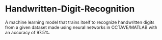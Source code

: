 # Handwritten-Digit-Recognition

A machine learning model that trains itself to recognize handwritten digits from a given dataset made using neural networks in OCTAVE/MATLAB with an accuracy of 97.5%.
